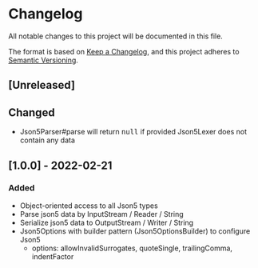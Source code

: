 # Changelog
All notable changes to this project will be documented in this file.

The format is based on [Keep a Changelog](https://keepachangelog.com/en/1.0.0/),
and this project adheres to [Semantic Versioning](https://semver.org/spec/v2.0.0.html).

## [Unreleased]
## Changed
- Json5Parser#parse will return <kbd>null</kbd> if provided Json5Lexer does not contain any data

## [1.0.0] - 2022-02-21
### Added
- Object-oriented access to all Json5 types
- Parse json5 data by InputStream / Reader / String
- Serialize json5 data to OutputStream / Writer / String
- Json5Options with builder pattern (Json5OptionsBuilder) to configure Json5
  - options: allowInvalidSurrogates, quoteSingle, trailingComma, indentFactor